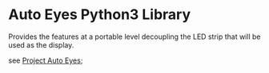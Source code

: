 # Auto Eyes Python3 Library

Provides the features at a portable level decoupling the 
LED strip that will be used as the display.

see [Project Auto Eyes](https://autoeyes.org);
